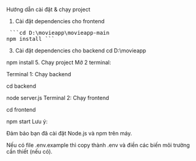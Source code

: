 Hướng dẫn cài đặt & chạy project
1. Cài đặt dependencies cho frontend
<pre> ```cd D:\movieapp\movieapp-main
npm install ``` </pre>
3. Cài đặt dependencies cho backend
cd D:\movieapp

npm install
5. Chạy project
Mở 2 terminal:

Terminal 1: Chạy backend

cd backend

node server.js
Terminal 2: Chạy frontend

cd frontend

npm start
Lưu ý:

Đảm bảo bạn đã cài đặt Node.js và npm trên máy.

Nếu có file .env.example thì copy thành .env và điền các biến môi trường cần thiết (nếu có).
